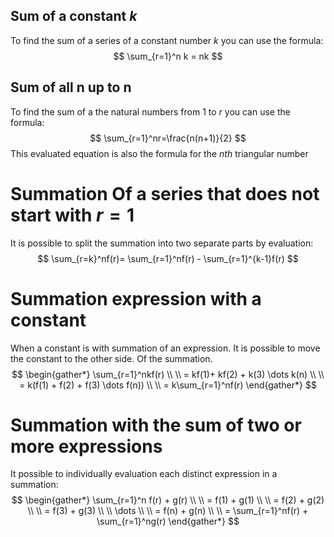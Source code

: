 ## Sum of a constant $k$
To find the sum of a series of a constant number $k$ you can use the formula:
$$
\sum_{r=1}^n k = nk
$$
## Sum of all n up to n
To find the sum of a the natural numbers from $1$ to $r$ you can use the formula:
$$
\sum_{r=1}^nr=\frac{n(n+1)}{2}
$$
This evaluated equation is also the formula for the $nth$ triangular number

# Summation Of a series that does not start with $r=1$

It is possible to split the summation into two separate parts by evaluation:
$$
\sum_{r=k}^nf(r)= \sum_{r=1}^nf(r) - \sum_{r=1}^{k-1}f(r)
$$

# Summation expression with a constant
When a constant is with summation of an expression. It is possible to move the constant to the other side. Of the summation.
$$
\begin{gather*}
\sum_{r=1}^nkf(r)  \\ \\
= kf(1)+ kf(2) + k(3) \dots k(n) \\ \\
= k(f(1) + f(2) + f(3) \dots f(n)) \\ \\
= k\sum_{r=1}^nf(r)
\end{gather*}
$$

# Summation with the sum of two or more expressions
It possible to individually evaluation each distinct expression in a summation: 
$$
\begin{gather*}
\sum_{r=1}^n f(r) + g(r) \\ \\
= f(1) + g(1) \\ \\
= f(2) + g(2) \\ \\
= f(3) + g(3) \\ \\
\dots \\ \\
= f(n) + g(n) \\ \\
= \sum_{r=1}^nf(r) + \sum_{r=1}^ng(r)
\end{gather*}
$$

